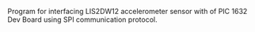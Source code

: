 Program for interfacing LIS2DW12 accelerometer sensor with of PIC 1632 Dev Board using SPI communication protocol.
